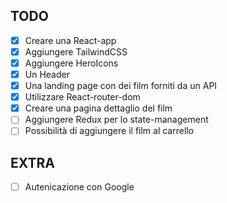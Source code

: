 ## TODO

- [x] Creare una React-app
- [x] Aggiungere TailwindCSS
- [x] Aggiungere HeroIcons
- [x] Un Header
- [x] Una landing page con dei film forniti da un API
- [x] Utilizzare React-router-dom
- [x] Creare una pagina dettaglio del film
- [ ] Aggiungere Redux per lo state-management
- [ ] Possibilità di aggiungere il film al carrello

## EXTRA

- [ ] Autenicazione con Google
